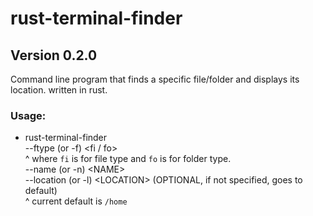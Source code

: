 # rust-terminal-finder

## Version 0.2.0

Command line program that finds a specific file/folder and displays its location. written in rust.

### Usage:
* rust-terminal-finder <br>
    --ftype (or -f) \<fi / fo> <br>
    ^ where ```fi``` is for file type and ```fo``` is for folder type.<br>
    --name (or -n) \<NAME> <br>
    --location (or -l) \<LOCATION> (OPTIONAL, if not specified, goes to default)<br>
    ^ current default is ```/home```<br>
